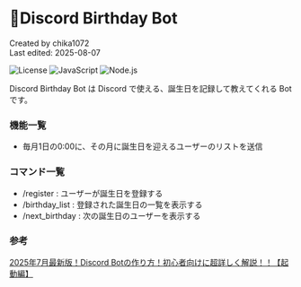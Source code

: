 # 🎂Discord Birthday Bot
Created by chika1072  
Last edited: 2025-08-07

![License](https://img.shields.io/github/license/chika1072/discord_birthday_bot)
![JavaScript](https://img.shields.io/badge/JavaScript-ES2023-yellow?logo=javascript&logoColor=white)
![Node.js](https://img.shields.io/badge/Node.js-20.x-green?logo=node.js)

Discord Birthday Bot は Discord で使える、誕生日を記録して教えてくれる Bot です。

### 機能一覧
- 毎月1日の0:00に、その月に誕生日を迎えるユーザーのリストを送信

### コマンド一覧
- /register : ユーザーが誕生日を登録する
- /birthday_list : 登録された誕生日の一覧を表示する
- /next_birthday : 次の誕生日のユーザーを表示する

### 参考
[2025年7月最新版！Discord Botの作り方！初心者向けに超詳しく解説！！【起動編】](https://note.com/apricottaro/n/nd2c23cf20d54)